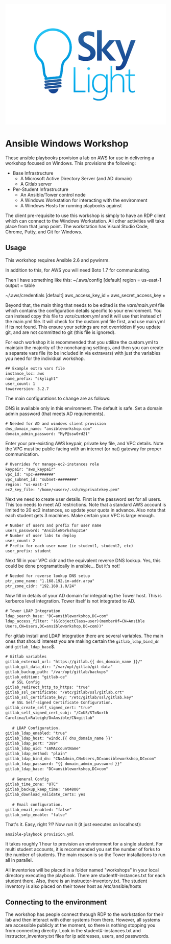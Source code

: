 ![lightbulb-windows](content/ansible_tower_windows/images/skylight_logo_color.png)

# Ansible Windows Workshop

These ansible playbooks provision a lab on AWS for use in delivering a workshop focused on Windows.  This provisions the following:

* Base Infrastructure
  * A Microsoft Active Directory Server (and AD domain)
  * A Gitlab server
* Per-Student Infrastructure
  * An Ansible/Tower control node
  * A Windows Workstation for interacting with the environment
  * A Windows Hosts for running playbooks against

The client pre-requisite to use this workshop is simply to have an RDP client which can connect to the Windows Workstation.  All other activities will take place from that jump point.  The workstation has Visual Studio Code, Chrome, Putty, and Git for Windows.  

## Usage

This workshop requires Ansible 2.6 and pywinrm.

In addition to this, for AWS you will need Boto 1.7 for communicating.  

Then I have something like this: 
~/.aws/config
[default]
region = us-east-1
output = table

~/.aws/credentials
[default]
aws_access_key_id = <your ec2 access key>
aws_secret_access_key = <your ec2 secret key>


Beyond that, the main thing that needs to be edited is the *vars/main.yml* file which contains the configuration details specific to your environment.  You can instead copy this file to *vars/custom.yml* and it will use that instead of the main.yml file.  It will check for the custom.yml file first, and use main.yml if its not found.  This ensure your settings are not overridden if you update git, and are not committed to git (this file is ignored).

For each workshop it is recommended that you utlilize the custom.yml to maintain the majority of the nonchanging settings, and then you can create a separate vars file (to be included in via extravars) with just the variables you need for the individual workshop.

```
## Example extra vars file 
instance_loc: aws
name_prefix: "skylight"
user_count: 1
towerversion: 3.2.7
```


The main configurations to change are as follows:

DNS is available only in this environment.  The default is safe.  Set a domain admin password (that meets AD requirements).


```
# Needed for AD and windows client provision
dns_domain_name: "ansibleworkshop.com"
domain_admin_password: "MyP@ssw0rd21"
```

Enter your pre-existing AWS keypair, private key file, and VPC details.  Note the VPC must be public facing with an internet (or nat) gateway for proper communication.  
```
# Overrides for manage-ec2-instances role
keypair: "aws_keypair"
vpc_id: "vpc-########"
vpc_subnet_id: "subnet-########"
region: "us-east-1"
ec2_key_file: "/home/<user>/.ssh/myprivatekey.pem"
```

Next we need to create user details.  First is the password set for all users.  This too needs to meet AD restrictions.  Note that a standard AWS account is limited to 20 ec2 instances, so update your quota in advance.  Also note that each student gets 3 machines.  Make certain your VPC is large enough.  

```
# Number of users and prefix for user name
users_password: "AnsibleWorkshop21#"
# Number of user labs to deploy
user_count: 2
# Prefix for each user name (ie student1, student2, etc)
user_prefix: student
```

Next fill in your VPC cidr and the equivalent reverse DNS lookup.  Yes, this could be done programatically in ansible... But it's not!
```
# Needed for reverse lookup DNS setup
ptr_zone_name: "1.168.192.in-addr.arpa"
ptr_zone_cidr: "192.168.1.0/24"
```

Now fill in details of your AD domain for integrating the Tower host.  This is kerberos level integration.  Tower itself is not integrated to AD.  
```
# Tower LDAP Integration
ldap_search_base: "DC=ansibleworkshop,DC=com"
ldap_access_filter: "(&(objectClass=user)(memberOf=CN=Ansible Users,CN=Users,DC=ansibleworkshop,DC=com))"
```

For gitlab install and LDAP integration there are several variables.  The main ones that should interest you are making certain the `gitlab_ldap_bind_dn` and `gitlab_ldap_base`$.
```
# Gitlab variables
gitlab_external_url: "https://gitlab.{{ dns_domain_name }}/"
gitlab_git_data_dir: "/var/opt/gitlab/git-data"
gitlab_backup_path: "/var/opt/gitlab/backups"
gitlab_edition: "gitlab-ce"
   # SSL Config
gitlab_redirect_http_to_https: "true"
gitlab_ssl_certificate: "/etc/gitlab/ssl/gitlab.crt"
gitlab_ssl_certificate_key: "/etc/gitlab/ssl/gitlab.key"
   # SSL Self-signed Certificate Configuration.
gitlab_create_self_signed_cert: "true"
gitlab_self_signed_cert_subj: "/C=US/ST=North Carolina/L=Raleigh/O=Ansible/CN=gitlab"

   # LDAP Configuration.
gitlab_ldap_enabled: "true"
gitlab_ldap_host: "windc.{{ dns_domain_name }}"
gitlab_ldap_port: "389"
gitlab_ldap_uid: "sAMAccountName"
gitlab_ldap_method: "plain"
gitlab_ldap_bind_dn: "CN=Admin,CN=Users,DC=ansibleworkshop,DC=com"
gitlab_ldap_password: "{{ domain_admin_password }}"
gitlab_ldap_base: "DC=ansibleworkshop,DC=com"

   # General Config
gitlab_time_zone: "UTC"
gitlab_backup_keep_time: "604800"
gitlab_download_validate_certs: yes

   # Email configuration.
gitlab_email_enabled: "false"
gitlab_smtp_enable: "false"
```

That's it.  Easy, right ?!?   Now run it (it just executes on localhost):

```
ansible-playbook provision.yml
```

It takes roughly 1 hour to provision an environment for a single student.  For multi student accounts, it is recommended you set the number of forks to the number of students.  The main reason is so the Tower installations to run all in parallel.

All inventories will be placed in a folder named "workshops" in your local directory executing the playbook.  There are student#-instances.txt for each student there.  Also, there is an instructor-inventory.txt.  The student inventory is also placed on their tower host as /etc/ansible/hosts

## Connecting to the environment

The workshop has people connect through RDP to the workstation for their lab and then interact with other systems from there.  However, all systems are accessible publicly at the moment, so there is nothing stopping you from connecting directly.  Look in the student#-instances.txt and instructor_inventory.txt files for ip addresses, users, and passwords.

